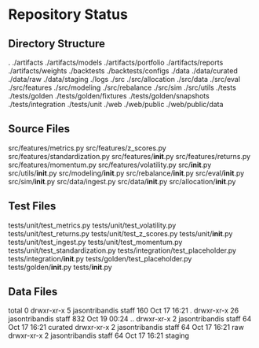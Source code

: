 # Repository Status

## Directory Structure
.
./artifacts
./artifacts/models
./artifacts/portfolio
./artifacts/reports
./artifacts/weights
./backtests
./backtests/configs
./data
./data/curated
./data/raw
./data/staging
./logs
./src
./src/allocation
./src/data
./src/eval
./src/features
./src/modeling
./src/rebalance
./src/sim
./src/utils
./tests
./tests/golden
./tests/golden/fixtures
./tests/golden/snapshots
./tests/integration
./tests/unit
./web
./web/public
./web/public/data

## Source Files
src/features/metrics.py
src/features/z_scores.py
src/features/standardization.py
src/features/__init__.py
src/features/returns.py
src/features/momentum.py
src/features/volatility.py
src/__init__.py
src/utils/__init__.py
src/modeling/__init__.py
src/rebalance/__init__.py
src/eval/__init__.py
src/sim/__init__.py
src/data/ingest.py
src/data/__init__.py
src/allocation/__init__.py

## Test Files
tests/unit/test_metrics.py
tests/unit/test_volatility.py
tests/unit/test_returns.py
tests/unit/test_z_scores.py
tests/unit/__init__.py
tests/unit/test_ingest.py
tests/unit/test_momentum.py
tests/unit/test_standardization.py
tests/integration/test_placeholder.py
tests/integration/__init__.py
tests/golden/test_placeholder.py
tests/golden/__init__.py
tests/__init__.py

## Data Files
total 0
drwxr-xr-x   5 jasontribandis  staff  160 Oct 17 16:21 .
drwxr-xr-x  26 jasontribandis  staff  832 Oct 19 00:24 ..
drwxr-xr-x   2 jasontribandis  staff   64 Oct 17 16:21 curated
drwxr-xr-x   2 jasontribandis  staff   64 Oct 17 16:21 raw
drwxr-xr-x   2 jasontribandis  staff   64 Oct 17 16:21 staging
